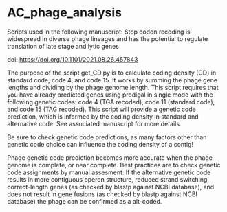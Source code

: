 # AC_phage_analysis
Scripts used in the following manuscript: Stop codon recoding is widespread in diverse phage lineages and has the potential to regulate translation of late stage and lytic genes

doi: https://doi.org/10.1101/2021.08.26.457843


The purpose of the script get_CD.py is to calculate coding density (CD) in standard code, code 4, and code 15. It works by summing the phage gene lengths and dividing by the phage genome length. This script requires that you have already predicted genes using prodigal in single mode with the following genetic codes: code 4 (TGA recoded), code 11 (standard code), and code 15 (TAG recoded). This script will provide a genetic code prediction, which is informed by the coding density in standard and alternative code. See associated manuscript for more details.

Be sure to check genetic code predictions, as many factors other than genetic code choice can influence the coding density of a contig!

Phage genetic code prediction becomes more accurate when the phage genome is complete, or near complete. Best practices are to check genetic code assignments by manual assesment: If the alternative genetic code results in more contiguous operon structure, reduced strand switching, correct-length genes (as checked by blastp against NCBI database), and does not result in gene fusions (as checked by blastp against NCBI database) the phage can be confirmed as a alt-coded. 





